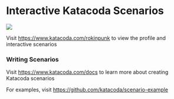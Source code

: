 # Interactive Katacoda Scenarios

[![](http://shields.katacoda.com/katacoda/rokinpunk/count.svg)](https://www.katacoda.com/rokinpunk "Get your profile on Katacoda.com")

Visit https://www.katacoda.com/rokinpunk to view the profile and interactive scenarios

### Writing Scenarios
Visit https://www.katacoda.com/docs to learn more about creating Katacoda scenarios

For examples, visit https://github.com/katacoda/scenario-example
